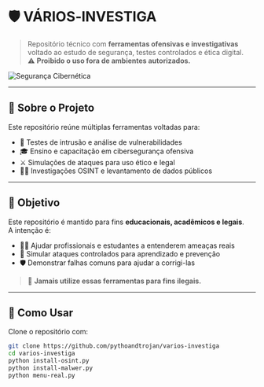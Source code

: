 # 🛡️ VÁRIOS‑INVESTIGA

> Repositório técnico com **ferramentas ofensivas e investigativas** voltado ao estudo de segurança, testes controlados e ética digital.  
> ⚠️ **Proibido o uso fora de ambientes autorizados.**

![Segurança Cibernética](https://cdn-icons-png.flaticon.com/512/3203/3203071.png)

---

## 📌 Sobre o Projeto

Este repositório reúne múltiplas ferramentas voltadas para:

- 🔎 Testes de intrusão e análise de vulnerabilidades  
- 🎓 Ensino e capacitação em cibersegurança ofensiva  
- ⚔️ Simulações de ataques para uso ético e legal  
- 🕵️‍♀️ Investigações OSINT e levantamento de dados públicos  
                                                                                                       
---

## 🧠 Objetivo

Este repositório é mantido para fins **educacionais, acadêmicos e legais**.  
A intenção é:

- 🧑‍💻 Ajudar profissionais e estudantes a entenderem ameaças reais  
- 🧪 Simular ataques controlados para aprendizado e prevenção  
- 🛡️ Demonstrar falhas comuns para ajudar a corrigi-las  

> 🚫 **Jamais utilize essas ferramentas para fins ilegais.**

---

## 🚀 Como Usar

Clone o repositório com:

```bash
git clone https://github.com/pythoandtrojan/varios-investiga
cd varios-investiga
python install-osint.py
python install-malwer.py
python menu-real.py
